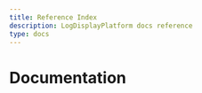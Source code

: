 ```yaml
---
title: Reference Index
description: LogDisplayPlatform docs reference
type: docs
---
```


# Documentation
